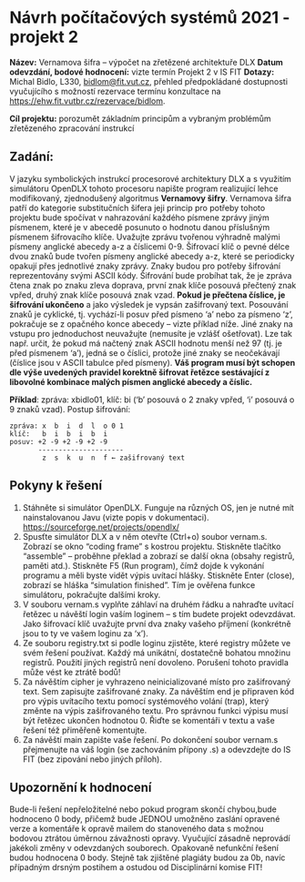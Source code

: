 # Návrh počítačových systémů 2021 - projekt 2

__Název:__ Vernamova šifra – výpočet na zřetězené architektuře DLX
__Datum odevzdání, bodové hodnocení:__ vizte termín Projekt 2 v IS FIT
__Dotazy:__ Michal Bidlo, L330, bidlom@fit.vut.cz, přehled předpokládané dostupnosti vyučujícího s možností rezervace termínu konzultace na https://ehw.fit.vutbr.cz/rezervace/bidlom.

__Cíl projektu:__ porozumět základním principům a vybraným problémům zřetězeného zpracování instrukcí

## Zadání:

V jazyku symbolických instrukcí procesorové architektury DLX a s využitím simulátoru OpenDLX tohoto procesoru napište program realizující lehce modifikovaný, zjednodušený algoritmus **Vernamovy šifry**. Vernamova šifra patří do kategorie substitučních šifera jeji princip pro potřeby tohoto projektu bude spočívat v nahrazování každého písmene zprávy jiným písmenem, které je v abecedě posunuto o hodnotu danou příslušným písmenem šifrovacího
klíče. Uvažujte zprávu tvořenou výhradně malými písmeny anglické abecedy a-z a číslicemi 0-9. Šifrovací klíč o pevné délce dvou znaků bude tvořen písmeny anglické abecedy a-z, které se periodicky opakují přes jednotlivé znaky zprávy. Znaky budou pro potřeby šifrování reprezentovány svými ASCII kódy. Šifrování bude probíhat tak, že je zpráva čtena znak po znaku zleva doprava, první znak klíče posouvá přečtený znak vpřed, druhý znak klíče posouvá znak vzad. **Pokud je přečtena číslice, je šifrování ukončeno** a jako výsledek je vypsán zašifrovaný text. Posouvání znaků je cyklické, tj. vychází-li posuv před písmeno ‘a’ nebo za písmeno ‘z’, pokračuje se z opačného konce abecedy – vizte příklad níže. Jiné znaky na vstupu pro jednoduchost neuvažujte (nemusíte je vzlášť ošetřovat). Lze tak např. určit, že pokud má načtený znak ASCII hodnotu menší než 97 (tj. je před písmenem ‘a’), jedná se o číslici, protože jiné znaky se neočekávají (číslice jsou v ASCII tabulce před písmeny). **Váš program musí být schopen dle výše uvedených pravidel korektně šifrovat řetězce sestávající z libovolné kombinace malých písmen anglické abecedy a číslic.**

**Příklad**: zpráva: xbidlo01, klíč: bi (‘b’ posouvá o 2 znaky vpřed, ‘i’ posouvá o 9 znaků vzad). Postup šifrování:

    zpráva: x  b  i  d  l  o 0 1
    klíč:   b  i  b  i  b  i
    posuv: +2 -9 +2 -9 +2 -9
           ---------------------
            z  s  k  u  n  f ← zašifrovaný text
          
## Pokyny k řešení

1.  Stáhněte si simulátor OpenDLX. Funguje na různých OS, jen je nutné mít nainstalovanou Javu (vizte popis v dokumentaci). https://sourceforge.net/projects/opendlx/
2.  Spusťte simulátor DLX a v něm otevřte (Ctrl+o) soubor vernam.s. Zobrazí se okno “coding frame” s kostrou projektu. Stiskněte tlačítko “assemble” – proběhne překlad a zobrazí se další okna (obsahy registrů, paměti atd.). Stiskněte F5 (Run program), čímž dojde k vykonání programu a měli byste vidět výpis uvítací hlášky. Stiskněte Enter (close), zobrazí se hláška “simulation finished”. Tím je ověřena funkce simulátoru, pokračujte dalšími kroky.
3.  V souboru vernam.s vyplňte záhlaví na druhém řádku a nahraďte uvítací řetězec u návěští login vaším loginem – s tím budete projekt odevzdávat. Jako šifrovací klíč uvažujte první dva znaky vašeho příjmení (konkrétně jsou to ty ve vašem loginu za ‘x’).
4.  Ze souboru registry.txt si podle loginu zjistěte, které registry můžete ve svém řešení používat. Každý má unikátní, dostatečně bohatou množinu registrů. Použití jiných registrů není dovoleno. Porušení tohoto pravidla může vést ke ztrátě bodů!
5.  Za návěštím cipher je vyhrazeno neinicializované místo pro zašifrovaný text. Sem zapisujte zašifrované znaky. Za návěštím end je připraven kód pro výpis uvítacího textu pomocí systémového volání (trap), který změnte na výpis zašifrovaného textu. Pro správnou funkci výpisu musí být řetězec ukončen hodnotou 0. Řiďte se komentáři v textu a vaše řešení též přiměřeně komentujte.
6.  Za návěští main zapište vaše řešení. Po dokončení soubor vernam.s přejmenujte na váš login (se zachováním přípony .s) a odevzdejte do IS FIT (bez zipování nebo jiných příloh).

## Upozornění k hodnocení

Bude-li řešení nepřeložitelné nebo pokud program skončí chybou,bude hodnoceno 0 body, přičemž bude JEDNOU umožněno zaslání opravené verze a komentáře k opravě mailem do stanoveného data s možnou bodovou ztrátou úměrnou závažnosti opravy. Vyučující zásadně neprovádí jakékoli změny v odevzdaných souborech. Opakovaně nefunkční řešení budou hodnocena 0 body. Stejně tak zjištěné plagiáty budou za 0b, navíc případným drsným postihem a ostudou od Disciplinární komise FIT!
